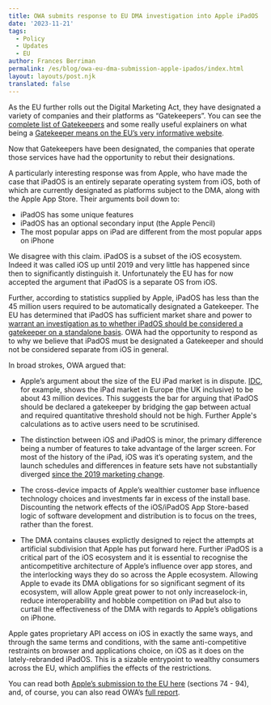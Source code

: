 ```yaml
---
title: OWA submits response to EU DMA investigation into Apple iPadOS
date: '2023-11-21'
tags:
  - Policy
  - Updates
  - EU
author: Frances Berriman
permalink: /es/blog/owa-eu-dma-submission-apple-ipados/index.html
layout: layouts/post.njk
translated: false
---
```


As the EU further rolls out the Digital Marketing Act, they have designated a variety of companies and their platforms as “Gatekeepers”. You can see the [complete list of Gatekeepers](https://ec.europa.eu/commission/presscorner/detail/en/ip_23_4328) and some really useful explainers on what being a [Gatekeeper means on the EU’s very informative website](https://commission.europa.eu/strategy-and-policy/priorities-2019-2024/europe-fit-digital-age/digital-markets-act-ensuring-fair-and-open-digital-markets_en).

Now that Gatekeepers have been designated, the companies that operate those services have had the opportunity to rebut their designations. 

A particularly interesting response was from Apple, who have made the case that iPadOS is an entirely separate operating system from iOS, both of which are currently designated as platforms subject to the DMA, along with the Apple App Store. Their arguments boil down to:
* iPadOS has some unique features
* iPadOS has an optional secondary input (the Apple Pencil)
* The most popular apps on iPad are different from the most popular apps on iPhone

We disagree with this claim. iPadOS is a subset of the iOS ecosystem. Indeed it was called iOS up until 2019 and very little has happened since then to significantly distinguish it. Unfortunately the EU has for now accepted the argument that iPadOS is a separate OS from iOS.

Further, according to statistics supplied by Apple, iPadOS has less than the 45 million users required to be automatically designated a Gatekeeper. The EU has determined that iPadOS has sufficient market share and power to [warrant an investigation as to whether iPadOS should be considered a gatekeeper on a standalone basis](https://ec.europa.eu/competition/digital_markets_act/cases/202343/DMA_100047_5136.pdf). OWA had the opportunity to respond as to why we believe that iPadOS must be designated a Gatekeeper and should not be considered separate from iOS in general.

In broad strokes, OWA argued that:

* Apple’s argument about the size of the EU iPad market is in dispute. [IDC](https://www.idc.com/getdoc.jsp?containerId=IDC_P36344), for example, shows the iPad market in Europe (the UK inclusive) to be about 43 million devices. This suggests the bar for arguing that iPadOS should be declared a gatekeeper by bridging the gap between actual and required quantitative threshold should not be high. Further Apple's calculations as to active users need to be scrutinised.

* The distinction between iOS and iPadOS is minor, the primary difference being a number of features to take advantage of the larger screen. For most of the history of the iPad, iOS was it’s operating system, and the launch schedules and differences in feature sets have not substantially diverged [since the 2019 marketing change](https://en.wikipedia.org/wiki/IPadOS#History). 

* The cross-device impacts of Apple’s wealthier customer base influence technology choices and investments far in excess of the install base. Discounting the network effects of the iOS/iPadOS App Store-based logic of software development and distribution is to focus on the trees, rather than the forest. 

* The DMA contains clauses explictly designed to reject the attempts at artificial subdivision that Apple has put forward here. Further iPadOS is a critical part of the iOS ecosystem and it is essential to recognise the anticompetitive architecture of Apple’s influence over app stores, and the interlocking ways they do so across the Apple ecosystem. Allowing Apple to evade its DMA obligations for so significant segment of its ecosystem, will allow Apple great power to not only increaselock-in, reduce interoperability and hobble competition on iPad but also to curtail the effectiveness of the DMA with regards to Apple’s obligations on iPhone.

Apple gates proprietary API access on iOS in exactly the same ways, and through the same terms and conditions, with the same anti-competitive restraints on browser and applications choice, on iOS as it does on the lately-rebranded iPadOS. This is a sizable entrypoint to wealthy consumers across the EU, which amplifies the effects of the restrictions.

You can read both [Apple’s submission to the EU here](https://ec.europa.eu/competition/digital_markets_act/cases/202344/DMA_100025_228.pdf) (sections 74 - 94), and, of course, you can also read OWA’s [full report](/files/OWA%20-%20Response%20to%20EU%20regarding_Apple_iPadOS_-_v1.1.pdf).
